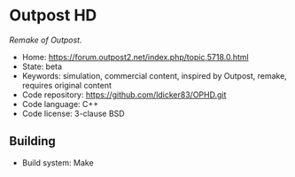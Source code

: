 # Outpost HD

_Remake of Outpost._

- Home: https://forum.outpost2.net/index.php/topic,5718.0.html
- State: beta
- Keywords: simulation, commercial content, inspired by Outpost, remake, requires original content
- Code repository: https://github.com/ldicker83/OPHD.git
- Code language: C++
- Code license: 3-clause BSD

## Building

- Build system: Make
